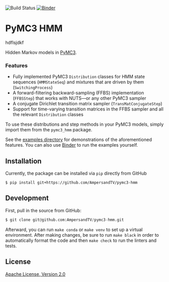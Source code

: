 ![Build Status](https://github.com/AmpersandTV/pymc3-hmm/workflows/PyMC3-HMM/badge.svg)
[![Binder](https://mybinder.org/badge_logo.svg)](https://mybinder.org/v2/gh/AmpersandTV/pymc3-hmm/main?filepath=examples)

# PyMC3 HMM

hdflsjdkf

Hidden Markov models in [PyMC3](https://github.com/pymc-devs/pymc3).

### Features
- Fully implemented PyMC3 `Distribution` classes for HMM state sequences (`HMMStateSeq`) and mixtures that are driven by them (`SwitchingProcess`)
- A forward-filtering backward-sampling (FFBS) implementation (`FFBSStep`) that works with NUTS&mdash;or any other PyMC3 sampler
- A conjugate Dirichlet transition matrix sampler (`TransMatConjugateStep`)
- Support for time-varying transition matrices in the FFBS sampler and all the relevant `Distribution` classes

To use these distributions and step methods in your PyMC3 models, simply import them from the `pymc3_hmm` package.

See the [examples directory](https://nbviewer.jupyter.org/github/AmpersandTV/pymc3-hmm/tree/main/examples/) for demonstrations of the aforementioned features.  You can also use [Binder](https://mybinder.org/v2/gh/AmpersandTV/pymc3-hmm/main?filepath=examples) to run the examples yourself.

## Installation

Currently, the package can be installed via `pip` directly from GitHub
```shell
$ pip install git+https://github.com/AmpersandTV/pymc3-hmm
```

## Development

First, pull in the source from GitHub:

```python
$ git clone git@github.com:AmpersandTV/pymc3-hmm.git
```

Afterward, you can run `make conda` or `make venv` to set up a virtual environment.  After making changes, be sure to run `make black` in order to automatically format the code and then `make check` to run the linters and tests.

## License

[Apache License, Version 2.0](http://www.apache.org/licenses/LICENSE-2.0)
